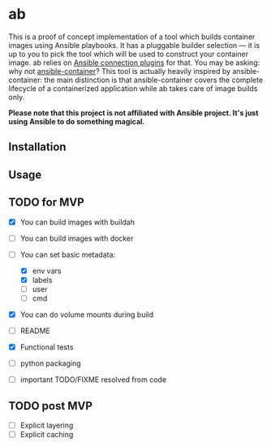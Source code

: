 # ab

This is a proof of concept implementation of a tool which builds container
images using Ansible playbooks. It has a pluggable builder selection — it is up
to you to pick the tool which will be used to construct your container image.
ab relies on [Ansible connection
plugins](https://docs.ansible.com/ansible/2.6/plugins/connection.html) for
that. You may be asking: why not
[ansible-container](https://github.com/ansible/ansible-container)? This tool is
actually heavily inspired by ansible-container: the main distinction is that
ansible-container covers the complete lifecycle of a containerized application
while ab takes care of image builds only.

**Please note that this project is not affiliated with Ansible project. It's just using Ansible to do something magical.**


## Installation

## Usage

## TODO for MVP

* [x] You can build images with buildah
* [ ] You can build images with docker
* [ ] You can set basic metadata:
  * [x] env vars
  * [x] labels
  * [ ] user
  * [ ] cmd
* [x] You can do volume mounts during build
* [ ] README
* [x] Functional tests
* [ ] python packaging
* [ ] important TODO/FIXME resolved from code


## TODO post MVP

* [ ] Explicit layering
* [ ] Explicit caching
